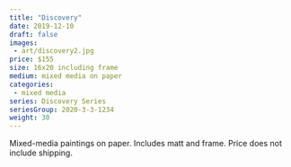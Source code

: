 ```yaml
---
title: "Discovery"
date: 2019-12-10
draft: false
images:
 - art/discovery2.jpg
price: $155
size: 16x20 including frame
medium: mixed media on paper
categories:
 - mixed media
series: Discovery Series
seriesGroup: 2020-3-3-1234
weight: 30
---
```


Mixed-media paintings on paper. Includes matt and frame. Price does not include shipping.

